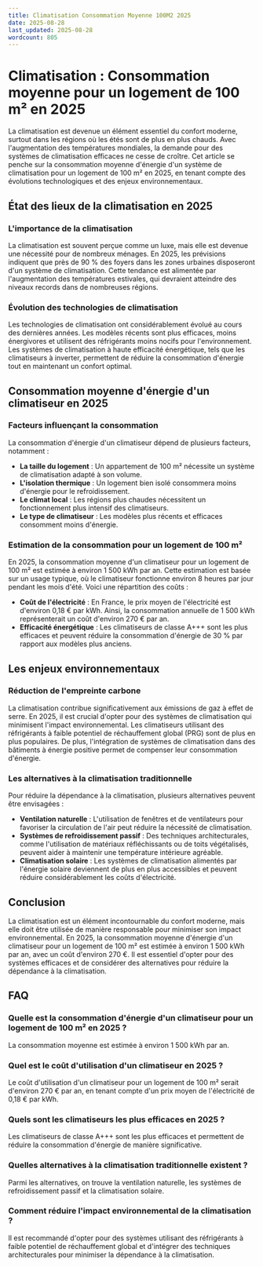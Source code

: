 ```yaml
---
title: Climatisation Consommation Moyenne 100M2 2025
date: 2025-08-28
last_updated: 2025-08-28
wordcount: 805
---
```


# Climatisation : Consommation moyenne pour un logement de 100 m² en 2025

La climatisation est devenue un élément essentiel du confort moderne, surtout dans les régions où les étés sont de plus en plus chauds. Avec l'augmentation des températures mondiales, la demande pour des systèmes de climatisation efficaces ne cesse de croître. Cet article se penche sur la consommation moyenne d'énergie d'un système de climatisation pour un logement de 100 m² en 2025, en tenant compte des évolutions technologiques et des enjeux environnementaux.

## État des lieux de la climatisation en 2025

### L'importance de la climatisation

La climatisation est souvent perçue comme un luxe, mais elle est devenue une nécessité pour de nombreux ménages. En 2025, les prévisions indiquent que près de 90 % des foyers dans les zones urbaines disposeront d'un système de climatisation. Cette tendance est alimentée par l'augmentation des températures estivales, qui devraient atteindre des niveaux records dans de nombreuses régions.

### Évolution des technologies de climatisation

Les technologies de climatisation ont considérablement évolué au cours des dernières années. Les modèles récents sont plus efficaces, moins énergivores et utilisent des réfrigérants moins nocifs pour l'environnement. Les systèmes de climatisation à haute efficacité énergétique, tels que les climatiseurs à inverter, permettent de réduire la consommation d'énergie tout en maintenant un confort optimal.

## Consommation moyenne d'énergie d'un climatiseur en 2025

### Facteurs influençant la consommation

La consommation d'énergie d'un climatiseur dépend de plusieurs facteurs, notamment :

- **La taille du logement** : Un appartement de 100 m² nécessite un système de climatisation adapté à son volume.
- **L'isolation thermique** : Un logement bien isolé consommera moins d'énergie pour le refroidissement.
- **Le climat local** : Les régions plus chaudes nécessitent un fonctionnement plus intensif des climatiseurs.
- **Le type de climatiseur** : Les modèles plus récents et efficaces consomment moins d'énergie.

### Estimation de la consommation pour un logement de 100 m²

En 2025, la consommation moyenne d'un climatiseur pour un logement de 100 m² est estimée à environ 1 500 kWh par an. Cette estimation est basée sur un usage typique, où le climatiseur fonctionne environ 8 heures par jour pendant les mois d'été. Voici une répartition des coûts :

- **Coût de l'électricité** : En France, le prix moyen de l'électricité est d'environ 0,18 € par kWh. Ainsi, la consommation annuelle de 1 500 kWh représenterait un coût d'environ 270 € par an.
- **Efficacité énergétique** : Les climatiseurs de classe A+++ sont les plus efficaces et peuvent réduire la consommation d'énergie de 30 % par rapport aux modèles plus anciens.

## Les enjeux environnementaux

### Réduction de l'empreinte carbone

La climatisation contribue significativement aux émissions de gaz à effet de serre. En 2025, il est crucial d'opter pour des systèmes de climatisation qui minimisent l'impact environnemental. Les climatiseurs utilisant des réfrigérants à faible potentiel de réchauffement global (PRG) sont de plus en plus populaires. De plus, l'intégration de systèmes de climatisation dans des bâtiments à énergie positive permet de compenser leur consommation d'énergie.

### Les alternatives à la climatisation traditionnelle

Pour réduire la dépendance à la climatisation, plusieurs alternatives peuvent être envisagées :

- **Ventilation naturelle** : L'utilisation de fenêtres et de ventilateurs pour favoriser la circulation de l'air peut réduire la nécessité de climatisation.
- **Systèmes de refroidissement passif** : Des techniques architecturales, comme l'utilisation de matériaux réfléchissants ou de toits végétalisés, peuvent aider à maintenir une température intérieure agréable.
- **Climatisation solaire** : Les systèmes de climatisation alimentés par l'énergie solaire deviennent de plus en plus accessibles et peuvent réduire considérablement les coûts d'électricité.

## Conclusion

La climatisation est un élément incontournable du confort moderne, mais elle doit être utilisée de manière responsable pour minimiser son impact environnemental. En 2025, la consommation moyenne d'énergie d'un climatiseur pour un logement de 100 m² est estimée à environ 1 500 kWh par an, avec un coût d'environ 270 €. Il est essentiel d'opter pour des systèmes efficaces et de considérer des alternatives pour réduire la dépendance à la climatisation.

## FAQ

### Quelle est la consommation d'énergie d'un climatiseur pour un logement de 100 m² en 2025 ?

La consommation moyenne est estimée à environ 1 500 kWh par an.

### Quel est le coût d'utilisation d'un climatiseur en 2025 ?

Le coût d'utilisation d'un climatiseur pour un logement de 100 m² serait d'environ 270 € par an, en tenant compte d'un prix moyen de l'électricité de 0,18 € par kWh.

### Quels sont les climatiseurs les plus efficaces en 2025 ?

Les climatiseurs de classe A+++ sont les plus efficaces et permettent de réduire la consommation d'énergie de manière significative.

### Quelles alternatives à la climatisation traditionnelle existent ?

Parmi les alternatives, on trouve la ventilation naturelle, les systèmes de refroidissement passif et la climatisation solaire.

### Comment réduire l'impact environnemental de la climatisation ?

Il est recommandé d'opter pour des systèmes utilisant des réfrigérants à faible potentiel de réchauffement global et d'intégrer des techniques architecturales pour minimiser la dépendance à la climatisation.